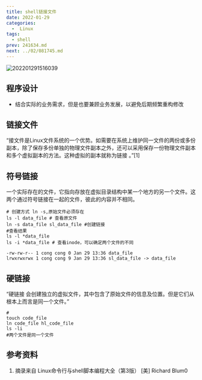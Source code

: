 ```yaml
---
title: shell链接文件
date: 2022-01-29
categories:
  -  Linux
tags:
  - shell
prev: 241634.md
next: ../02/081745.md
---
```


![202201291516039](https://fastly.jsdelivr.net/gh/qbmzc/images/2022/202201291516039.png)

<!-- more -->

## 程序设计

- 结合实际的业务需求，但是也要兼顾业务发展，以避免后期频繁重构修改

## 链接文件

“接文件是Linux文件系统的一个优势。如需要在系统上维护同一文件的两份或多份副本，除了保存多份单独的物理文件副本之外，还可以采用保存一份物理文件副本和多个虚拟副本的方法。这种虚拟的副本就称为链接 。”[1]

## 符号链接

一个实际存在的文件，它指向存放在虚拟目录结构中某一个地方的另一个文件。这两个通过符号链接在一起的文件，彼此的内容并不相同。

```shell
# 创建方式 ln -s,原始文件必须存在
ls -l data_file # 查看原文件
ln -s data_file sl_data_file #创建链接
#查看结果
ls -l *data_file
ls -i *data_file # 查看inode，可以确定两个文件的不同

-rw-rw-r-- 1 cong cong 0 Jan 29 13:36 data_file
lrwxrwxrwx 1 cong cong 9 Jan 29 13:36 sl_data_file -> data_file
```

## 硬链接

“硬链接 会创建独立的虚拟文件，其中包含了原始文件的信息及位置。但是它们从根本上而言是同一个文件。”

```shell
# 
touch code_file
ln code_file hl_code_file
ls -li 
#两个文件是同一个文件
```

## 参考资料

1. 摘录来自
Linux命令行与shell脚本编程大全（第3版）
[美] Richard Blum0